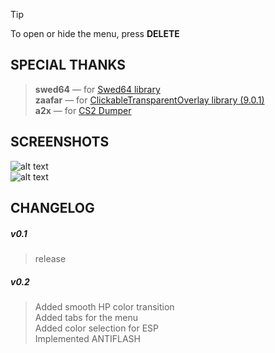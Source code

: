> [!TIP]
> To open or hide the menu, press **DELETE**  
  
## SPECIAL THANKS

> **swed64** — for [Swed64 library](https://github.com/Massivetwat/Swed64)  
> **zaafar** — for [ClickableTransparentOverlay library (9.0.1)](https://github.com/zaafar/ClickableTransparentOverlay?ysclid=m7cfgjgiwl848542558)  
> **a2x** — for [CS2 Dumper](https://github.com/a2x/cs2-dumper/)  
  
  
## SCREENSHOTS  
![alt text](https://imgur.com/EOmUefD.png)  
![alt text](https://imgur.com/9q0xsFJ.png)  
  
  
## CHANGELOG  
  
##### v0.1  
> release  
  
##### v0.2  
> Added smooth HP color transition  
> Added tabs for the menu  
> Added color selection for ESP  
> Implemented ANTIFLASH  